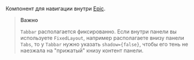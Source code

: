 Компонент для навигации внутри [Epic](#!/Epic).

> **Важно**
>
>`Tabbar` располагается фиксированно. Если внутри панели вы используете `FixedLayout`, например
располагаете внизу панели `Tabs`, то у `Tabbar` нужно указать `shadow={false}`, чтобы его тень не наeзжала на
"прижатый" книзу контент панели.
